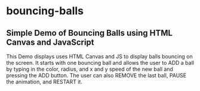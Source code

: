 # bouncing-balls

## Simple Demo of Bouncing Balls using HTML Canvas and JavaScript


This Demo displays uses HTML Canvas and JS to display balls bouncing on the screen.
It starts with one bouncing ball and allows the user to ADD a ball by typing in the
color, radius, and x and y speed of the new ball and pressing the ADD button. The
user can also REMOVE the last ball, PAUSE the animation, and RESTART it.


